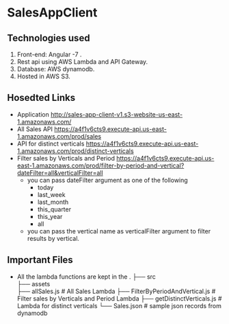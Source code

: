 # SalesAppClient

## Technologies used

1. Front-end: Angular -7 .
2. Rest api using AWS Lambda and API Gateway.
3. Database: AWS dynamodb.
4. Hosted in AWS S3.

## Hosedted Links

- Application http://sales-app-client-v1.s3-website-us-east-1.amazonaws.com/
- All Sales API https://a4f1v6cts9.execute-api.us-east-1.amazonaws.com/prod/sales
- API for distinct verticals https://a4f1v6cts9.execute-api.us-east-1.amazonaws.com/prod/distinct-verticals
- Filter sales by Verticals and Period https://a4f1v6cts9.execute-api.us-east-1.amazonaws.com/prod/filter-by-period-and-vertical?dateFilter=all&verticalFilter=all 
  -  you can pass dateFilter argument as one of the following 
      - today
      - last_week
      - last_month
      - this_quarter
      - this_year
      - all
  - you can pass the vertical name as verticalFilter argument to filter results by vertical.

## Important Files
 - All the lambda functions are kept in the 
    .
    ├── src                                      
          ├── assets                             
                ├── allSales.js                   # All Sales Lambda
                ├── FilterByPeriodAndVertical.js  # Filter sales by Verticals and Period Lambda
                ├── getDistinctVerticals.js       # Lambda for distinct verticals
                └── Sales.json                    # sample json records from dynamodb
